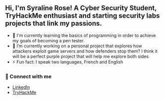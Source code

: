 ## Hi, I'm Syraline Rose! A Cyber Security Student, TryHackMe enthusiast and starting security labs projects that link my passions.

- 🌱 I'm currently learning the basics of programming in order to achieve my goals of becoming a pen tester.
- 🔭 I’m currently working on a personal project that explores how attackers exploit game servers and how defenders stop them? I think it will be a perfect purple project that will help me explore both sides
- ⚡ Fun fact: I speak two languages, French and English

### 🔗 Connect with me  
- [LinkedIn](https://linkedin.com/in/syralinerose)  
- [TryHackMe](https://tryhackme.com/p/SyralineRose)  
